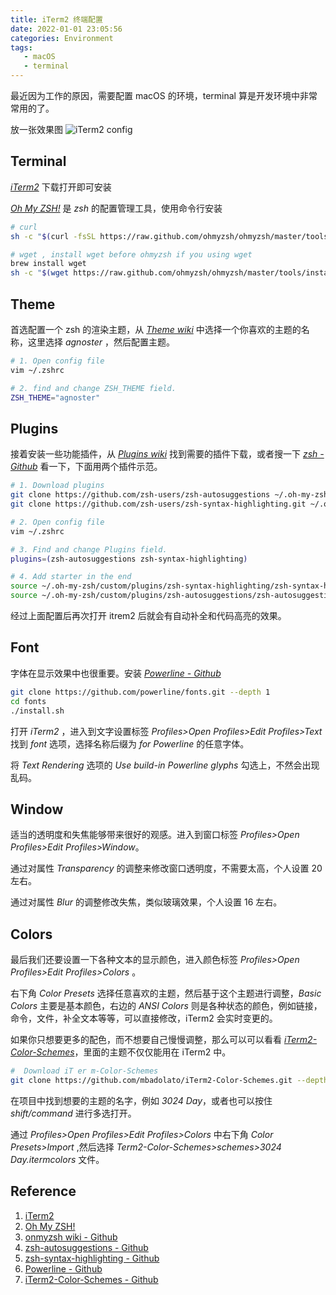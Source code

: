 ```yaml
---
title: iTerm2 终端配置
date: 2022-01-01 23:05:56
categories: Environment
tags:
   - macOS
   - terminal
---
```


最近因为工作的原因，需要配置 macOS 的环境，terminal 算是开发环境中非常常用的了。

<!-- more -->

放一张效果图 ![iTerm2 config](https://wx1.sinaimg.cn/mw2000/005MrLQ9ly1gxyot8qothj31cc0xyqv5.jpg)

## Terminal

*[iTerm2](https://iTerm2.com/)* 下载打开即可安装

*[Oh My ZSH!](https://ohmyz.sh/)* 是 *zsh* 的配置管理工具，使用命令行安装

```bash
# curl
sh -c "$(curl -fsSL https://raw.github.com/ohmyzsh/ohmyzsh/master/tools/install.sh)"

# wget , install wget before ohmyzsh if you using wget
brew install wget
sh -c "$(wget https://raw.github.com/ohmyzsh/ohmyzsh/master/tools/install.sh -O -)"
```

## Theme

首选配置一个 zsh 的渲染主题，从 *[Theme wiki](https://github.com/ohmyzsh/ohmyzsh/wiki/Themes)* 中选择一个你喜欢的主题的名称，这里选择 *agnoster* ，然后配置主题。

```bash
# 1. Open config file
vim ~/.zshrc

# 2. find and change ZSH_THEME field.
ZSH_THEME="agnoster"
```

## Plugins

接着安装一些功能插件，从 *[Plugins wiki](https://github.com/ohmyzsh/ohmyzsh/wiki/Plugins)* 找到需要的插件下载，或者搜一下 *[zsh - Github](https://github.com/search?q=zsh)* 看一下，下面用两个插件示范。

```bash
# 1. Download plugins
git clone https://github.com/zsh-users/zsh-autosuggestions ~/.oh-my-zsh/custom/plugins/zsh-autosuggestions
git clone https://github.com/zsh-users/zsh-syntax-highlighting.git ~/.oh-my-zsh/custom/plugins/zsh-syntax-highlighting

# 2. Open config file
vim ~/.zshrc

# 3. Find and change Plugins field.
plugins=(zsh-autosuggestions zsh-syntax-highlighting)

# 4. Add starter in the end
source ~/.oh-my-zsh/custom/plugins/zsh-syntax-highlighting/zsh-syntax-highlighting.zsh
source ~/.oh-my-zsh/custom/plugins/zsh-autosuggestions/zsh-autosuggestions.zsh
```

经过上面配置后再次打开 itrem2 后就会有自动补全和代码高亮的效果。


## Font

字体在显示效果中也很重要。安装 *[Powerline - Github](https://github.com/powerline/fonts)* 

```bash
git clone https://github.com/powerline/fonts.git --depth 1
cd fonts
./install.sh
```

打开 *iTerm2* ，进入到文字设置标签 *Profiles>Open Profiles>Edit Profiles>Text* 找到 *font* 选项，选择名称后缀为 *for Powerline* 的任意字体。

将 *Text Rendering* 选项的 *Use build-in Powerline glyphs* 勾选上，不然会出现乱码。


## Window

适当的透明度和失焦能够带来很好的观感。进入到窗口标签 *Profiles>Open Profiles>Edit Profiles>Window*。

通过对属性 *Transparency* 的调整来修改窗口透明度，不需要太高，个人设置 20 左右。

通过对属性 *Blur* 的调整修改失焦，类似玻璃效果，个人设置 16 左右。

## Colors

最后我们还要设置一下各种文本的显示颜色，进入颜色标签 *Profiles>Open Profiles>Edit Profiles>Colors* 。

右下角 *Color Presets* 选择任意喜欢的主题，然后基于这个主题进行调整，*Basic Colors* 主要是基本颜色，右边的 *ANSI Colors* 则是各种状态的颜色，例如链接，命令，文件，补全文本等等，可以直接修改，iTerm2 会实时变更的。

如果你只想要更多的配色，而不想要自己慢慢调整，那么可以可以看看 *[iTerm2-Color-Schemes](https://github.com/mbadolato/iTerm2-Color-Schemes)*，里面的主题不仅仅能用在 iTerm2 中。

```bash
#  Download iT er m-Color-Schemes
git clone https://github.com/mbadolato/iTerm2-Color-Schemes.git --depth 1
```

在项目中找到想要的主题的名字，例如 *3024 Day*，或者也可以按住 *shift/command* 进行多选打开。

通过 *Profiles>Open Profiles>Edit Profiles>Colors* 中右下角 *Color Presets>Import* ,然后选择 *Term2-Color-Schemes>schemes>3024 Day.itermcolors* 文件。

## Reference

1. [iTerm2](https://iTerm2.com/)
2. [Oh My ZSH!](https://ohmyz.sh/)
3. [onmyzsh wiki - Github](https://github.com/ohmyzsh/ohmyzsh/wiki)
4. [zsh-autosuggestions - Github](https://github.com/zsh-users/zsh-autosuggestions)
5. [zsh-syntax-highlighting - Github](https://github.com/zsh-users/zsh-syntax-highlighting.git)
6. [Powerline - Github](https://github.com/powerline/fonts)
7. [iTerm2-Color-Schemes - Github](https://github.com/mbadolato/iTerm2-Color-Schemes)